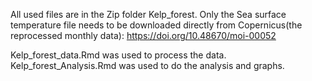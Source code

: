 All used files are in the Zip folder Kelp_forest.
Only the Sea surface temperature file needs to be downloaded directly from Copernicus(the reprocessed monthly data): https://doi.org/10.48670/moi-00052 

Kelp_forest_data.Rmd was used to process the data. 
Kelp_forest_Analysis.Rmd was used to do the analysis and graphs.
